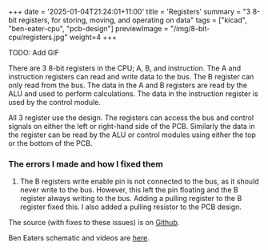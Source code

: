 +++
date = '2025-01-04T21:24:01+11:00'
title = 'Registers'
summary = "3 8-bit registers, for storing, moving, and operating on data"
tags = ["kicad", "ben-eater-cpu", "pcb-design"]
previewImage = "/img/8-bit-cpu/registers.jpg"
weight=4
+++

TODO: Add GIF

There are 3 8-bit registers in the CPU; A, B, and instruction. The A and instruction registers can read and write data to the bus. The B register can only read from the bus. The data in the A and B registers are read by the ALU and used to perform calculations. The data in the instruction register is used by the control module.

All 3 register use the design. The registers can access the bus and control signals on either the left or right-hand side of the PCB. Similarly the data in the register can be read by the ALU or control modules using either the top or the bottom of the PCB.

### The errors I made and how I fixed them

1. The B registers write enable pin is not connected to the bus, as it should never write to the bus. However, this left the pin floating and the B register always writing to the bus. Adding a pulling register to the B register fixed this. I also added a pulling resistor to the PCB design.

The source (with fixes to these issues) is on [Github](https://github.com/Robert-Riordan-UCD/8_Bit_CPU_PCB/tree/main/Registers).

Ben Eaters schematic and videos are [here](https://eater.net/8bit/registers).
